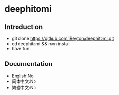 # deephitomi

Introduction
---

- git clone https://github.com/iReyton/deephitomi.git
- cd deephitomi && mvn install
- have fun.

Documentation
---

- English:No
- 简体中文:No
- 繁體中文:No
